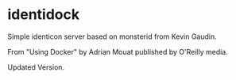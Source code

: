 identidock
==========

Simple identicon server based on monsterid from Kevin Gaudin.

From "Using Docker" by Adrian Mouat published by O'Reilly media.

Updated Version.
